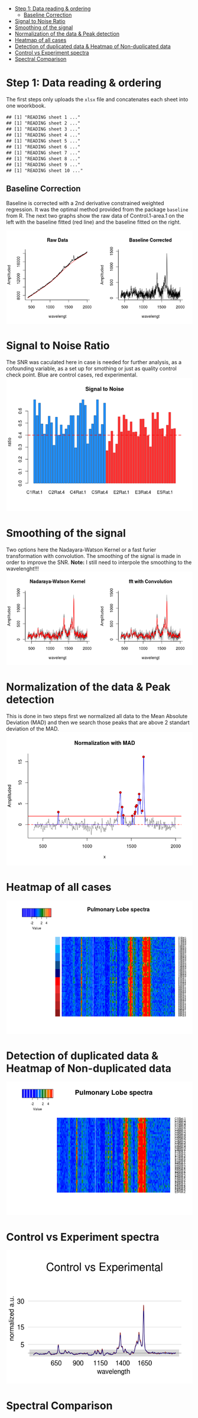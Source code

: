 -   [Step 1: Data reading & ordering](#step-1-data-reading-ordering)
    -   [Baseline Correction](#baseline-correction)
-   [Signal to Noise Ratio](#signal-to-noise-ratio)
-   [Smoothing of the signal](#smoothing-of-the-signal)
-   [Normalization of the data & Peak detection](#normalization-of-the-data-peak-detection)
-   [Heatmap of all cases](#heatmap-of-all-cases)
-   [Detection of duplicated data & Heatmap of Non-duplicated data](#detection-of-duplicated-data-heatmap-of-non-duplicated-data)
-   [Control vs Experiment spectra](#control-vs-experiment-spectra)
-   [Spectral Comparison](#spectral-comparison)

Step 1: Data reading & ordering
===============================

The first steps only uploads the `xlsx` file and concatenates each sheet into one woorkbook.

    ## [1] "READING sheet 1 ..."
    ## [1] "READING sheet 2 ..."
    ## [1] "READING sheet 3 ..."
    ## [1] "READING sheet 4 ..."
    ## [1] "READING sheet 5 ..."
    ## [1] "READING sheet 6 ..."
    ## [1] "READING sheet 7 ..."
    ## [1] "READING sheet 8 ..."
    ## [1] "READING sheet 9 ..."
    ## [1] "READING sheet 10 ..."

Baseline Correction
-------------------

Baseline is corrected with a 2nd derivative constrained weighted regression. It was the optimal method provided from the package `baseline` from R.
The next two graphs show the raw data of Control.1-area.1 on the left with the baseline fitted (red line) and the baseline fitted on the right.

![](rama_spectra_files/figure-markdown_github/unnamed-chunk-3-1.png)

Signal to Noise Ratio
=====================

The SNR was caculated here in case is needed for further analysis, as a cofounding variable, as a set up for smothing or just as quality control check point. Blue are control cases, red experimental.
![](rama_spectra_files/figure-markdown_github/unnamed-chunk-4-1.png)

Smoothing of the signal
=======================

Two options here the Nadayara-Watson Kernel or a fast furier transformation with convolution.
The smoothing of the signal is made in order to improve the SNR.
**Note:** I still need to interpole the smoothing to the wavelenght!!! ![](rama_spectra_files/figure-markdown_github/unnamed-chunk-5-1.png)

Normalization of the data & Peak detection
==========================================

This is done in two steps first we normalized all data to the Mean Absolute Deviation (MAD) and then we search those peaks that are above 2 standart deviation of the MAD. ![](rama_spectra_files/figure-markdown_github/unnamed-chunk-6-1.png)

Heatmap of all cases
====================

![](rama_spectra_files/figure-markdown_github/unnamed-chunk-7-1.png)

Detection of duplicated data & Heatmap of Non-duplicated data
=============================================================

![](rama_spectra_files/figure-markdown_github/unnamed-chunk-8-1.png)

Control vs Experiment spectra
=============================

![](rama_spectra_files/figure-markdown_github/unnamed-chunk-9-1.png)

Spectral Comparison
==============================
